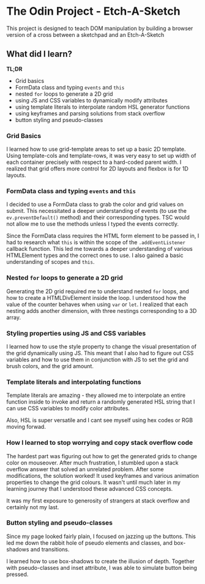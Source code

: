 # The Odin Project - Etch-A-Sketch

This project is designed to teach DOM manipulation by building a browser version of a cross between a sketchpad and an Etch-A-Sketch

## What did I learn?

**TL;DR**

- Grid basics
- FormData class and typing `events` and `this`
- nested `for` loops to generate a 2D grid
- using JS and CSS variables to dynamically modify attributes
- using template literals to interpolate random HSL generator functions
- using keyframes and parsing solutions from stack overflow
- button styling and pseudo-classes

### Grid Basics

I learned how to use grid-template areas to set up a basic 2D template. Using template-cols and template-rows, it was very easy to set up width of each container precisely with respect to a hard-coded parent width. I realized that grid offers more control for 2D layouts and flexbox is for 1D layouts.

### FormData class and typing `events` and `this`

I decided to use a FormData class to grab the color and grid values on submit. This necessitated a deeper understanding of events (to use the `ev.preventDefault()` method) and their corresponding types. TSC would not allow me to use the methods unless I typed the events correctly.

Since the FormData class requires the HTML form element to be passed in, I had to research what `this` is within the scope of the `.addEventListener` callback function. This led me towards a deeper understanding of various HTMLElement types and the correct ones to use. I also gained a basic understanding of scopes and `this`.

### Nested `for` loops to generate a 2D grid

Generating the 2D grid required me to understand nested `for` loops, and how to create a HTMLDivElement inside the loop. I understood how the value of the counter behaves when using `var` or `let`. I realized that each nesting adds another dimension, with three nestings corresponding to a 3D array.

### Styling properties using JS and CSS variables

I learned how to use the style property to change the visual presentation of the grid dynamically using JS. This meant that I also had to figure out CSS variables and how to use them in conjunction with JS to set the grid and brush colors, and the grid amount.

### Template literals and interpolating functions

Template literals are amazing - they allowed me to interpolate an entire function inside to invoke and return a randomly generated HSL string that I can use CSS variables to modify color attributes.

Also, HSL is super versatile and I cant see myself using hex codes or RGB moving forwad.

### How I learned to stop worrying and copy stack overflow code

The hardest part was figuring out how to get the generated grids to change color on mouseover. After much frustration, I stumbled upon a stack overflow answer that solved an unrelated problem. After some modifications, the solution worked! It used keyframes and various animation properties to change the grid colours. It wasn't until much later in my learning journey that I understood these advanced CSS concepts.

It was my first exposure to generosity of strangers at stack overflow and certainly not my last.

### Button styling and pseudo-classes

Since my page looked fairly plain, I focused on jazzing up the buttons. This led me down the rabbit hole of pseudo elements and classes, and box-shadows and transitions.

I learned how to use box-shadows to create the illusion of depth. Together with pseudo-classes and inset attribute, I was able to simulate button being pressed.
